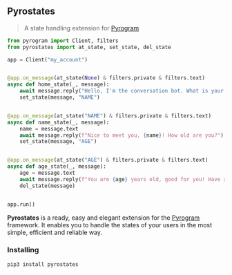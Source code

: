 ## Pyrostates

> A state handling extension for [Pyrogram](https://github.com/pyrogram/pyrogram)

``` python
from pyrogram import Client, filters
from pyrostates import at_state, set_state, del_state

app = Client("my_account")


@app.on_message(at_state(None) & filters.private & filters.text)
async def home_state(_, message):
    await message.reply("Hello, I'm the conversation bot. What is your name?")
    set_state(message, "NAME")


@app.on_message(at_state("NAME") & filters.private & filters.text)
async def name_state(_, message):
    name = message.text
    await message.reply(f"Nice to meet you, {name}! How old are you?")
    set_state(message, "AGE")


@app.on_message(at_state("AGE") & filters.private & filters.text)
async def age_state(_, message):
    age = message.text
    await message.reply(f"You are {age} years old, good for you! Have a nice day!")
    del_state(message)


app.run()
```

**Pyrostates** is a ready, easy and elegant extension for the [Pyrogram](https://github.com/pyrogram/pyrogram)
framework. It enables you to handle the states of your users in the most simple, efficient and reliable way.

### Installing

``` bash
pip3 install pyrostates
```
